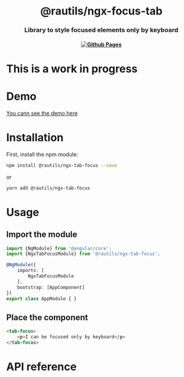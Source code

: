 <h1 align="center">@rautils/ngx-focus-tab</h1>

<h3 align="center">Library to style focused elements only by keyboard</h3>

<h4 align="center">

<a href="https://rautils.github.io/rautils/ngx-tab-focus/"><img alt="Github Pages" src="https://github.com/rautils/ngx-tab-focus/workflows/Deploy%20to%20GitHub%20Pages/badge.svg?branch=master"></a>

</h4>

# This is a work in progress

# Demo

[You cann see the demo here](https://rautils.github.io/rautils/ngx-tab-focus/)

# Installation

First, install the npm module:

```sh
npm install @rautils/ngx-tab-focus --save
```

or

```sh
yarn add @rautils/ngx-tab-focus
```

# Usage

## Import the module

```ts
import {NgModule} from '@angular/core';
import {NgxTabFocusModule} from '@rautils/ngx-tab-focus';

@NgModule({
    imports: [
        NgxTabFocusModule
    ],
    bootstrap: [AppComponent]
})
export class AppModule { }
```

## Place the component

```html
<tab-focus>
	<p>I can be focused only by keyboard</p>
</tab-focus>
```

# API reference

<!-- Work in progress -->
